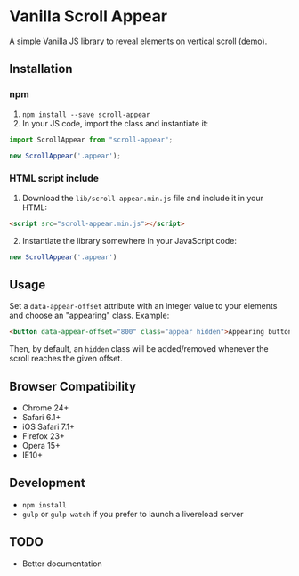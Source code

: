 # Vanilla Scroll Appear

A simple Vanilla JS library to reveal elements on vertical scroll ([demo](https://www.spharian.be/lab/scroll-appear)).

## Installation

### npm

1. `npm install --save scroll-appear`
2. In your JS code, import the class and instantiate it:
```jsx
import ScrollAppear from "scroll-appear";

new ScrollAppear('.appear');
```

### HTML script include
1. Download the `lib/scroll-appear.min.js` file and include it in your HTML:
```html
<script src="scroll-appear.min.js"></script>
```

2. Instantiate the library somewhere in your JavaScript code:
```js
new ScrollAppear('.appear')
```

## Usage

Set a `data-appear-offset` attribute with an integer value to your elements and choose an "appearing" class. Example:
```html
<button data-appear-offset="800" class="appear hidden">Appearing button</button>
```

Then, by default, an `hidden` class will be added/removed whenever the scroll reaches the given offset.

## Browser Compatibility
- Chrome 24+
- Safari 6.1+
- iOS Safari 7.1+
- Firefox 23+
- Opera 15+
- IE10+

## Development
- `npm install`
- `gulp` or `gulp watch` if you prefer to launch a livereload server

## TODO
- Better documentation
